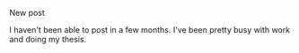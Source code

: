 New post

I haven't been able to post in a few months. I've been pretty busy with work and doing my thesis. 
